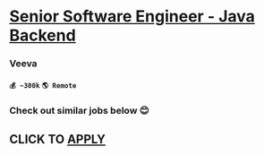 # [Senior Software Engineer - Java Backend](https://www.remotewlb.com/apply/senior-software-engineer-java-backend-69911)  
### Veeva  
#### `💰 ~300k` `🌎 Remote`  

###  Check out similar jobs below 😊

  
## CLICK TO [APPLY](https://www.remotewlb.com/apply/senior-software-engineer-java-backend-69911)

